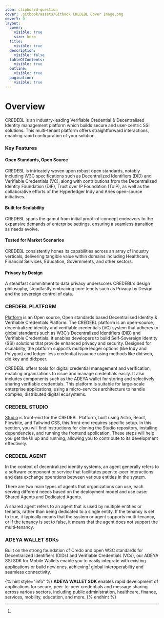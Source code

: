 ```yaml
---
icon: clipboard-question
cover: .gitbook/assets/Gitbook CREDEBL Cover Image.png
coverY: 0
layout:
  cover:
    visible: true
    size: hero
  title:
    visible: true
  description:
    visible: false
  tableOfContents:
    visible: true
  outline:
    visible: true
  pagination:
    visible: true
---
```


# Overview

CREDEBL is an industry-leading Verifiable Credential & Decentralised Identity management platform which builds secure and user-centric SSI solutions. This multi-tenant platform offers straightforward interactions, enabling rapid configuration of your solution.

### Key Features <a href="#key-features" id="key-features"></a>

#### **Open Standards, Open Source**

CREDEBL is intricately woven upon robust open standards, notably including W3C specifications such as Decentralized Identifiers (DID) and Verifiable Credentials (VC), along with contributions from the Decentralized Identity Foundation (DIF), Trust over IP Foundation (ToIP), as well as the collaborative efforts of the Hyperledger Indy and Aries open-source initiatives.

#### **Built for Scalability**

CREDEBL spans the gamut from initial proof-of-concept endeavors to the expansive demands of enterprise settings, ensuring a seamless transition as needs evolve.

#### **Tested for Market Scenarios**

CREDEBL consistently hones its capabilities across an array of industry verticals, delivering tangible value within domains including Healthcare, Financial Services, Education, Governments, and other sectors.

#### **Privacy by Design**

A steadfast commitment to data privacy underscores CREDEBL’s design philosophy, steadfastly embracing core tenets such as Privacy by Design and the sovereign control of data.

### CREDEBL PLATFORM <a href="#platform" id="platform"></a>

[Platform](https://github.com/credebl/platform) is an Open source, Open standards based Decentralised Identity & Verifiable Credentials Platform. The CREDEBL platform is an open-source, decentralized identity and verifiable credentials (VC) system that adheres to global standards such as W3C’s Decentralized Identifiers (DID) and Verifiable Credentials. It enables developers to build Self-Sovereign Identity (SSI) solutions that provide enhanced privacy and security. Designed for scalability, the platform supports multiple ledger options (like Indy and Polygon) and ledger-less credential issuance using methods like did:web, did:key and did:peer.

CREDEBL offers tools for digital credential management and verification, enabling organizations to issue and manage credentials easily. It also includes components such as the ADEYA wallet for storing and selectively sharing verifiable credentials. This platform is suitable for large-scale enterprise applications, using a micro-services architecture to handle complex, distributed digital ecosystems.

### CREDEBL STUDIO <a href="#studio" id="studio"></a>

[Studio](https://github.com/credebl/studio) is front-end for the CREDEBL Platform, built using Astro, React, Flowbite, and Tailwind CSS, this front-end requires specific setup. In this section, you will find instructions for cloning the Studio repository, installing dependencies, and running the frontend application. These steps will help you get the UI up and running, allowing you to contribute to its development effectively.

### CREDEBL AGENT

In the context of decentralized identity systems, an agent generally refers to a software component or service that facilitates peer-to-peer interactions and data exchange operations between various entities in the system.

There are two main types of agents that organizations can use, each serving different needs based on the deployment model and use case: Shared Agents and Dedicated Agents.

A shared agent refers to an agent that is used by multiple entities or tenants, rather than being dedicated to a single entity. If the tenancy is set to true, it typically means that the system or agent supports multi-tenancy, or if the tenancy is set to false, it means that the agent does not support the multi-tenancy.

### **ADEYA WALLET SDKs**

Built on the strong foundation of Credo and open W3C standards for Decentralized Identifiers (DIDs) and Verifiable Credentials (VCs), our ADEYA SSI SDK for Mobile Wallets enable you to easily integrate with existing applications or build new ones, achieving[^1] global interoperability and seamless connectivity.

{% hint style="info" %}
**ADEYA WALLET SDK** enables rapid development of applications for secure, peer-to-peer credentials and message sharing across various sectors, including public administration, healthcare, finance, services, mobility, education, and more.
{% endhint %}



[^1]: 
